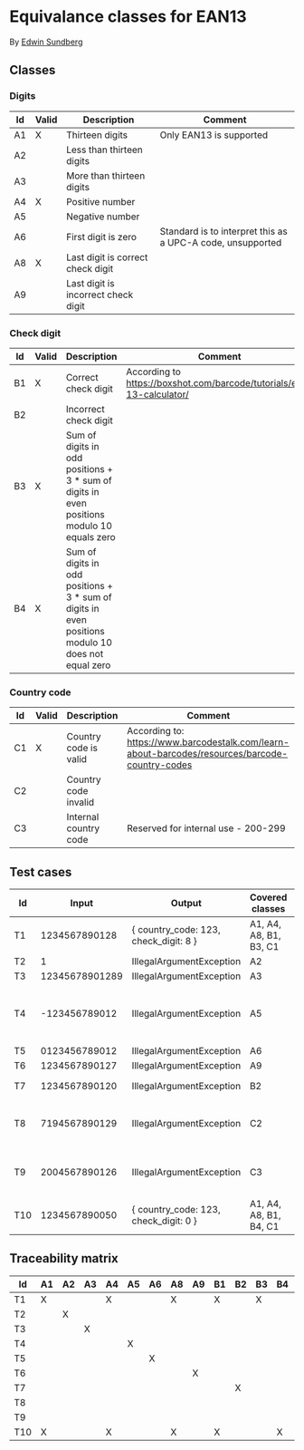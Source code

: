 # Equivalance classes for EAN13

By [Edwin Sundberg](mailto:edwin@edthing.com)

## Classes

### Digits

| Id | Valid | Description                         | Comment                                                    |
|----|-------|-------------------------------------|------------------------------------------------------------|
| A1 | X     | Thirteen digits                     | Only EAN13 is supported                                    |
| A2 |       | Less than thirteen digits           |                                                            |
| A3 |       | More than thirteen digits           |                                                            |
| A4 | X     | Positive number                     |                                                            |
| A5 |       | Negative number                     |                                                            |
| A6 |       | First digit is zero                 | Standard is to interpret this as a UPC-A code, unsupported |
| A8 | X     | Last digit is correct check digit   |                                                            |
| A9 |       | Last digit is incorrect check digit |                                                            |

### Check digit

| Id | Valid | Description                                                                                        | Comment                                                               |
|----|-------|----------------------------------------------------------------------------------------------------|-----------------------------------------------------------------------|
| B1 | X     | Correct check digit                                                                                | According to https://boxshot.com/barcode/tutorials/ean-13-calculator/ |
| B2 |       | Incorrect check digit                                                                              |                                                                       |
| B3 | X     | Sum of digits in odd positions + 3 * sum of digits in even positions modulo 10 equals zero         |                                                                       |
| B4 | X     | Sum of digits in odd positions + 3 * sum of digits in even positions modulo 10 does not equal zero |                                                                       |

### Country code

| Id | Valid | Description           | Comment                                                                                         |
|----|-------|-----------------------|-------------------------------------------------------------------------------------------------|
| C1 | X     | Country code is valid | According to: https://www.barcodestalk.com/learn-about-barcodes/resources/barcode-country-codes |
| C2 |       | Country code invalid  |                                                                                                 |
| C3 |       | Internal country code | Reserved for internal use - 200-299                                                             |

## Test cases

| Id  | Input          | Output                                | Covered classes        | Comment                                      |
|-----|----------------|---------------------------------------|------------------------|----------------------------------------------|
| T1  | 1234567890128  | { country_code: 123, check_digit: 8 } | A1, A4, A8, B1, B3, C1 |                                              |
| T2  | 1              | IllegalArgumentException              | A2                     |                                              |
| T3  | 12345678901289 | IllegalArgumentException              | A3                     |                                              |
| T4  | -123456789012  | IllegalArgumentException              | A5                     | Digits with negative sign gets the length 13 |
| T5  | 0123456789012  | IllegalArgumentException              | A6                     |                                              |
| T6  | 1234567890127  | IllegalArgumentException              | A9                     |                                              |
| T7  | 1234567890120  | IllegalArgumentException              | B2                     | Overlapping with A9                          |
| T8  | 7194567890129  | IllegalArgumentException              | C2                     | 719 is an invalid country code               |
| T9  | 2004567890126  | IllegalArgumentException              | C3                     | 200 is an internal country code              |
| T10 | 1234567890050  | { country_code: 123, check_digit: 0 } | A1, A4, A8, B1, B4, C1 |                                              |

## Traceability matrix

| Id  | A1 | A2 | A3 | A4 | A5 | A6 | A8 | A9 | B1 | B2 | B3 | B4 | C1 | C2 | C3 |
|-----|----|----|----|----|----|----|----|----|----|----|----|----|----|----|----|
| T1  | X  |    |    | X  |    |    | X  |    | X  |    | X  |    | X  |    |    |
| T2  |    | X  |    |    |    |    |    |    |    |    |    |    |    |    |    |
| T3  |    |    | X  |    |    |    |    |    |    |    |    |    |    |    |    |
| T4  |    |    |    |    | X  |    |    |    |    |    |    |    |    |    |    |
| T5  |    |    |    |    |    | X  |    |    |    |    |    |    |    |    |    |
| T6  |    |    |    |    |    |    |    | X  |    |    |    |    |    |    |    |
| T7  |    |    |    |    |    |    |    |    |    | X  |    |    |    |    |    |
| T8  |    |    |    |    |    |    |    |    |    |    |    |    |    | X  |    |
| T9  |    |    |    |    |    |    |    |    |    |    |    |    |    |    | X  |
| T10 | X  |    |    | X  |    |    | X  |    | X  |    |    | X  | X  |    |    |

